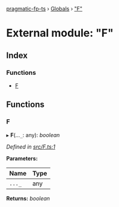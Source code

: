 [pragmatic-fp-ts](../README.md) › [Globals](../globals.md) › ["F"](_f_.md)

# External module: "F"

## Index

### Functions

* [F](_f_.md#f)

## Functions

###  F

▸ **F**(...`_`: any): *boolean*

*Defined in [src/F.ts:1](https://github.com/hermann-p/pragmatic-fp-ts/blob/893c172/src/F.ts#L1)*

**Parameters:**

Name | Type |
------ | ------ |
`..._` | any |

**Returns:** *boolean*
